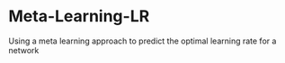 # Meta-Learning-LR
Using a meta learning approach to predict the optimal learning rate for a network
